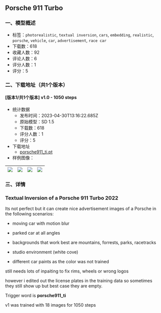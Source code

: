 ## Porsche 911 Turbo
### 一、模型概述

- 标签：`photorealistic`, `textual inversion`, `cars`, `embedding`, `realistic`, `porsche`, `vehicle`, `car`, `advertisement`, `race car`
- 下载数：618
- 收藏人数：92
- 评论人数：6
- 评分人数：1
- 评分：5

### 二、下载地址（共1个版本）

#### [版本1/共1个版本] v1.0 - 1050 steps

- 统计数据
  - 发布时间：2023-04-30T13:16:22.685Z
  - 原始模型：SD 1.5
  - 下载数：618
  - 评分人数：1
  - 评分：5
- 下载地址
  - [porsche911_ti.pt](https://civitai.com/api/download/models/58895)
- 样例图像：

| <img src="https://image.civitai.com/xG1nkqKTMzGDvpLrqFT7WA/5661b4a7-e2c4-49b5-ba87-3d773c575800/width=450/642091.jpeg" /> | <img src="https://image.civitai.com/xG1nkqKTMzGDvpLrqFT7WA/00db9ae5-dfd5-4c41-becc-512fb927c400/width=450/642097.jpeg" /> | <img src="https://image.civitai.com/xG1nkqKTMzGDvpLrqFT7WA/bcfe556b-6992-4a16-a4e7-a801f2cc4300/width=450/642092.jpeg" /> | <img src="https://image.civitai.com/xG1nkqKTMzGDvpLrqFT7WA/b887874c-4817-4fbb-09dc-d7d7d6144200/width=450/642096.jpeg" /> |
| ---- | ---- | ---- | ---- |


### 三、详情
<h3>Textual Inversion of a Porsche 911 Turbo 2022</h3><p>Its not perfect but it can create nice advertisement images of a Porsche in the following scenarios:</p><ul><li><p>moving car with motion blur</p></li><li><p>parked car at all angles</p></li><li><p>backgrounds that work best are mountains, forrests, parks, racetracks</p></li><li><p>studio environment (white cove)</p></li><li><p>different car paints as the color was not trained</p></li></ul><p></p><p>still needs lots of inpaiting to fix rims, wheels or wrong logos</p><p>however i edited out the license plates in the training data so sometimes they still show up but best case they are empty.</p><p></p><p>Trigger word is <strong>porsche911_ti</strong></p><p></p><p>v1 was trained with 18 images for 1050 steps</p>